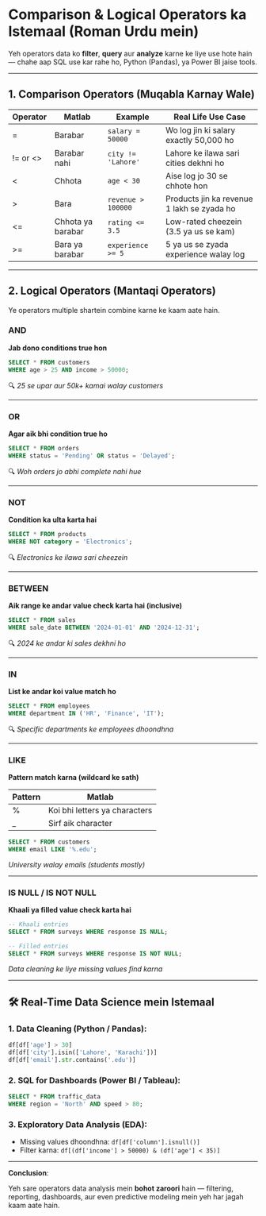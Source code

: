 #  Comparison & Logical Operators ka Istemaal (Roman Urdu mein)

Yeh operators data ko **filter**, **query** aur **analyze** karne ke liye use hote hain — chahe aap SQL use kar rahe ho, Python (Pandas), ya Power BI jaise tools.

---

##  1. Comparison Operators (Muqabla Karnay Wale)

| Operator | Matlab                       | Example                    | Real Life Use Case |
|----------|------------------------------|----------------------------|---------------------|
| =        | Barabar                      | `salary = 50000`           | Wo log jin ki salary exactly 50,000 ho |
| != or <> | Barabar nahi                 | `city != 'Lahore'`         | Lahore ke ilawa sari cities dekhni ho |
| <        | Chhota                       | `age < 30`                 | Aise log jo 30 se chhote hon |
| >        | Bara                         | `revenue > 100000`         | Products jin ka revenue 1 lakh se zyada ho |
| <=       | Chhota ya barabar            | `rating <= 3.5`            | Low-rated cheezein (3.5 ya us se kam) |
| >=       | Bara ya barabar              | `experience >= 5`          | 5 ya us se zyada experience walay log |

---

##  2. Logical Operators (Mantaqi Operators)

Ye operators multiple shartein combine karne ke kaam aate hain.

###  AND
**Jab dono conditions true hon**

```sql
SELECT * FROM customers
WHERE age > 25 AND income > 50000;
```

🔍 *25 se upar aur 50k+ kamai walay customers*

---

###  OR
**Agar aik bhi condition true ho**

```sql
SELECT * FROM orders
WHERE status = 'Pending' OR status = 'Delayed';
```

🔍 *Woh orders jo abhi complete nahi hue*

---

###  NOT
**Condition ka ulta karta hai**

```sql
SELECT * FROM products
WHERE NOT category = 'Electronics';
```

🔍 *Electronics ke ilawa sari cheezein*

---

###  BETWEEN
**Aik range ke andar value check karta hai (inclusive)**

```sql
SELECT * FROM sales
WHERE sale_date BETWEEN '2024-01-01' AND '2024-12-31';
```

🔍 *2024 ke andar ki sales dekhni ho*

---

###  IN
**List ke andar koi value match ho**

```sql
SELECT * FROM employees
WHERE department IN ('HR', 'Finance', 'IT');
```

🔍 *Specific departments ke employees dhoondhna*

---

###  LIKE
**Pattern match karna (wildcard ke sath)**

| Pattern | Matlab                      |
|---------|-----------------------------|
| %       | Koi bhi letters ya characters |
| _       | Sirf aik character           |

```sql
SELECT * FROM customers
WHERE email LIKE '%.edu';
```

 *University walay emails (students mostly)*

---

###  IS NULL / IS NOT NULL
**Khaali ya filled value check karta hai**

```sql
-- Khaali entries
SELECT * FROM surveys WHERE response IS NULL;

-- Filled entries
SELECT * FROM surveys WHERE response IS NOT NULL;
```

 *Data cleaning ke liye missing values find karna*

---

## 🛠 Real-Time Data Science mein Istemaal

### 1. **Data Cleaning (Python / Pandas)**:
```python
df[df['age'] > 30]
df[df['city'].isin(['Lahore', 'Karachi'])]
df[df['email'].str.contains('.edu')]
```

### 2. **SQL for Dashboards (Power BI / Tableau)**:
```sql
SELECT * FROM traffic_data
WHERE region = 'North' AND speed > 80;
```

### 3. **Exploratory Data Analysis (EDA)**:
- Missing values dhoondhna: `df[df['column'].isnull()]`
- Filter karna: `df[(df['income'] > 50000) & (df['age'] < 35)]`

---

**Conclusion**:  

Yeh sare operators data analysis mein **bohot zaroori** hain — filtering, reporting, dashboards, aur even predictive modeling mein yeh har jagah kaam aate hain.

